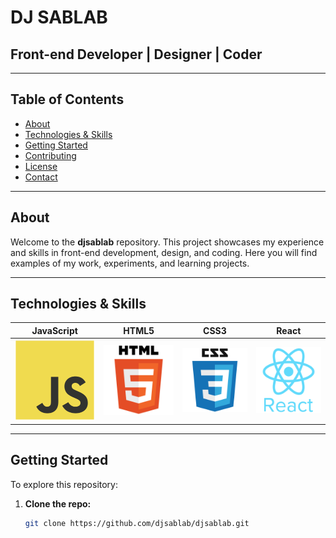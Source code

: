 # DJ SABLAB

## Front-end Developer | Designer | Coder

---

## Table of Contents

- [About](#about)
- [Technologies & Skills](#technologies--skills)
- [Getting Started](#getting-started)
- [Contributing](#contributing)
- [License](#license)
- [Contact](#contact)

---

## About

Welcome to the **djsablab** repository. This project showcases my experience and skills in front-end development, design, and coding. Here you will find examples of my work, experiments, and learning projects.

---

## Technologies & Skills

| JavaScript | HTML5 | CSS3 | React |
|:----------:|:-----:|:----:|:-----:|
| ![JavaScript](https://raw.githubusercontent.com/devicons/devicon/master/icons/javascript/javascript-original.svg) | ![HTML5](https://raw.githubusercontent.com/devicons/devicon/master/icons/html5/html5-original-wordmark.svg) | ![CSS3](https://raw.githubusercontent.com/devicons/devicon/master/icons/css3/css3-original-wordmark.svg) | ![React](https://raw.githubusercontent.com/devicons/devicon/master/icons/react/react-original-wordmark.svg) |

---

## Getting Started

To explore this repository:

1. **Clone the repo:**
   ```bash
   git clone https://github.com/djsablab/djsablab.git
